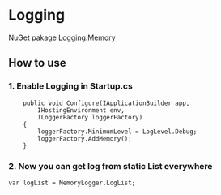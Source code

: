# Logging

NuGet pakage [Logging.Memory](https://www.nuget.org/packages/Logging.Memory/)

## How to use

### 1. Enable Logging in Startup.cs

        public void Configure(IApplicationBuilder app,
            IHostingEnvironment env,
            ILoggerFactory loggerFactory)
        {
            loggerFactory.MinimumLevel = LogLevel.Debug;
            loggerFactory.AddMemory();
        }
        
### 2. Now you can get log from static List everywhere

    var logList = MemoryLogger.LogList;

